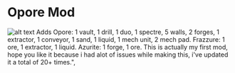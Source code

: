 # Opore Mod
![alt text](https://github.com/xamionex/Opore-Mod/blob/master/Preview.jpg)
Adds Opore: 1 vault, 1 drill, 1 duo, 1 spectre, 5 walls, 2 forges, 1 extractor, 1 conveyor, 1 sand, 1 liquid, 1 mech unit, 2 mech pad. Frazzure: 1 ore, 1 extractor, 1 liquid. Azurite: 1 forge, 1 ore. This is actually my first mod, hope you like it because i had alot of issues while making this, i've updated it a total of 20+ times.",
